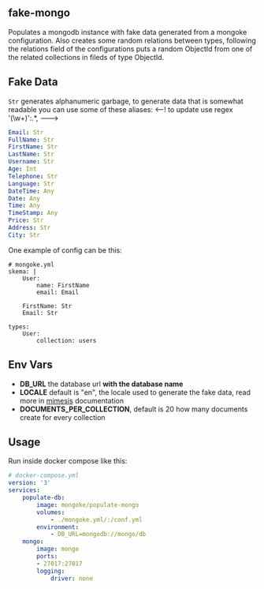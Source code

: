 ## fake-mongo

Populates a mongodb instance with fake data generated from a mongoke configuration.
Also creates some random relations between types, following the relations field of the configurations puts a random ObjectId from one of the related collections in fileds of type ObjectId.

## Fake Data
`Str` generates alphanumeric garbage, to generate data that is somewhat readable you can use some of these aliases:
<--! to update use regex '(\w+)':.*, --->
```yml
Email: Str
FullName: Str
FirstName: Str
LastName: Str
Username: Str
Age: Int
Telephone: Str
Language: Str
DateTime: Any
Date: Any
Time: Any
TimeStamp: Any
Price: Str
Address: Str
City: Str
```

One example of config can be this:
```
# mongoke.yml
skema: |
    User:
        name: FirstName
        email: Email

    FirstName: Str
    Email: Str

types:
    User:
        collection: users
```

## Env Vars
- **DB_URL** the database url **with the database name**
- **LOCALE** default is "en", the locale used to generate the fake data, read more in [mimesis](https://mimesis.name/getting_started.html#supported-locales) documentation
- **DOCUMENTS_PER_COLLECTION**, default is 20 how many documents create for every collection


## Usage
Run inside docker compose like this:
```yml
# docker-compose.yml
version: '3'
services:
    populate-db:
        image: mongoke/populate-mongo
        volumes:
            - ./mongoke.yml/:/conf.yml
        environment:
            - DB_URL=mongodb://mongo/db
    mongo:
        image: mongo
        ports:
        - 27017:27017
        logging: 
            driver: none
```
